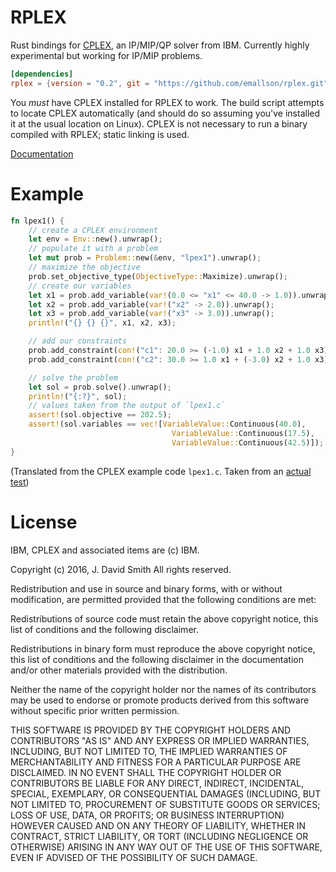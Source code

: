 # RPLEX

Rust bindings for
[CPLEX](https://www-01.ibm.com/software/commerce/optimization/cplex-optimizer/),
an IP/MIP/QP solver from IBM. Currently highly experimental but
working for IP/MIP problems.

```toml
[dependencies]
rplex = {version = "0.2", git = "https://github.com/emallson/rplex.git"} 
```

You *must* have CPLEX installed for RPLEX to work. The build script
attempts to locate CPLEX automatically (and should do so assuming
you've installed it at the usual location on Linux). CPLEX is not
necessary to run a binary compiled with RPLEX; static linking is used.

[Documentation](http://atlanis.net/doc/rs/rplex/)

# Example

```rust
fn lpex1() {
    // create a CPLEX environment
    let env = Env::new().unwrap();
    // populate it with a problem
    let mut prob = Problem::new(&env, "lpex1").unwrap();
    // maximize the objective
    prob.set_objective_type(ObjectiveType::Maximize).unwrap();
    // create our variables
    let x1 = prob.add_variable(var!(0.0 <= "x1" <= 40.0 -> 1.0)).unwrap();
    let x2 = prob.add_variable(var!("x2" -> 2.0)).unwrap();
    let x3 = prob.add_variable(var!("x3" -> 3.0)).unwrap();
    println!("{} {} {}", x1, x2, x3);

    // add our constraints
    prob.add_constraint(con!("c1": 20.0 >= (-1.0) x1 + 1.0 x2 + 1.0 x3)).unwrap();
    prob.add_constraint(con!("c2": 30.0 >= 1.0 x1 + (-3.0) x2 + 1.0 x3)).unwrap();

    // solve the problem
    let sol = prob.solve().unwrap();
    println!("{:?}", sol);
    // values taken from the output of `lpex1.c`
    assert!(sol.objective == 202.5);
    assert!(sol.variables == vec![VariableValue::Continuous(40.0),
                                    VariableValue::Continuous(17.5),
                                    VariableValue::Continuous(42.5)]);
}
```

(Translated from the CPLEX example code `lpex1.c`. Taken from an
[actual test](src/lib.rs#L704-L724))

# License

IBM, CPLEX and associated items are (c) IBM.

Copyright (c) 2016, J. David Smith All rights reserved.

Redistribution and use in source and binary forms, with or without modification, are permitted provided that the following conditions are met:

Redistributions of source code must retain the above copyright notice, this list of conditions and the following disclaimer.

Redistributions in binary form must reproduce the above copyright notice, this list of conditions and the following disclaimer in the documentation and/or other materials provided with the distribution.

Neither the name of the copyright holder nor the names of its contributors may be used to endorse or promote products derived from this software without specific prior written permission.

THIS SOFTWARE IS PROVIDED BY THE COPYRIGHT HOLDERS AND CONTRIBUTORS "AS IS" AND ANY EXPRESS OR IMPLIED WARRANTIES, INCLUDING, BUT NOT LIMITED TO, THE IMPLIED WARRANTIES OF MERCHANTABILITY AND FITNESS FOR A PARTICULAR PURPOSE ARE DISCLAIMED. IN NO EVENT SHALL THE COPYRIGHT HOLDER OR CONTRIBUTORS BE LIABLE FOR ANY DIRECT, INDIRECT, INCIDENTAL, SPECIAL, EXEMPLARY, OR CONSEQUENTIAL DAMAGES (INCLUDING, BUT NOT LIMITED TO, PROCUREMENT OF SUBSTITUTE GOODS OR SERVICES; LOSS OF USE, DATA, OR PROFITS; OR BUSINESS INTERRUPTION) HOWEVER CAUSED AND ON ANY THEORY OF LIABILITY, WHETHER IN CONTRACT, STRICT LIABILITY, OR TORT (INCLUDING NEGLIGENCE OR OTHERWISE) ARISING IN ANY WAY OUT OF THE USE OF THIS SOFTWARE, EVEN IF ADVISED OF THE POSSIBILITY OF SUCH DAMAGE.
